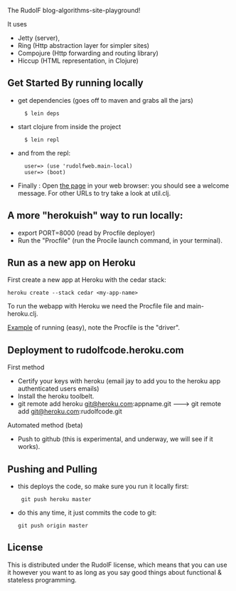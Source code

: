  The RudolF blog-algorithms-site-playground! 
     
It uses 
                              
 - Jetty (server), 
 - Ring (Http abstraction layer for simpler sites)
 - Compojure (Http forwarding and routing library) 
 - Hiccup (HTML representation, in Clojure) 

Get Started By running locally
------------------------------
* get dependencies (goes off to maven and grabs all the jars)

        $ lein deps

* start clojure from inside the project

        $ lein repl 

* and from the repl:

        user=> (use 'rudolfweb.main-local) 
        user=> (boot) 

* Finally : Open [the page](http://localhost:8080) in your web browser: you should see a welcome message. For other URLs to try take a look at util.clj.

A more "herokuish" way to run locally:
--------------------------------------
* export PORT=8000 (read by Procfile deployer)
* Run the "Procfile" (run the Procile launch command, in your terminal). 

Run as a new app on Heroku
--------------------------
First create a new app at Heroku with the cedar stack: 

    heroku create --stack cedar <my-app-name>
  
To run the webapp with Heroku we need the Procfile file and main-heroku.clj.

[Example](http://blog.heroku.com/archives/2011/7/5/clojure_on_heroku/) of running (easy), note the Procfile is the "driver".


Deployment to rudolfcode.heroku.com
-----------------------------------

First method

- Certify your keys with heroku (email jay to add you to the heroku app authenticated users emails)
- Install the heroku toolbelt. 
- git remote add heroku git@heroku.com:appname.git
--->  git remote add git@heroku.com:rudolfcode.git



Automated method (beta)

- Push to github (this is experimental, and underway, we will see if it works).

Pushing and Pulling 
-------------------
 - this deploys the code, so make sure you run it locally first:

        git push heroku master

 -  do this any time, it just commits the code to git:

        git push origin master


License
-------
This is distributed under the RudolF license, which means that you can use it however you 
want to as long as you say good things about functional & stateless programming.
